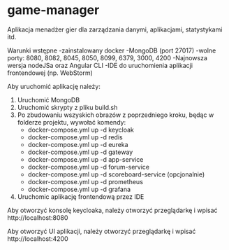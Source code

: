 # game-manager
Aplikacja menadżer gier dla zarządzania danymi, aplikacjami, statystykami itd.

Warunki wstępne
-zainstalowany docker
-MongoDB (port 27017)
-wolne porty: 8080, 8082, 8045, 8050, 8099, 6379, 3000, 4200
-Najnowsza wersja nodeJSa oraz Angular CLI
-IDE do uruchomienia aplikacji frontendowej (np. WebStorm) 

Aby uruchomić aplikację należy:
1. Uruchomić MongoDB
2. Uruchomić skrypty z pliku build.sh
3. Po zbudowaniu wszyskich obrazów z poprzedniego kroku, będąc w folderze projektu, wywołać komendy:
   - docker-compose.yml up -d keycloak
   - docker-compose.yml up -d redis
   - docker-compose.yml up -d eureka
   - docker-compose.yml up -d gateway
   - docker-compose.yml up -d app-service
   - docker-compose.yml up -d forum-service
   - docker-compose.yml up -d scoreboard-service
     (opcjonalnie)
   - docker-compose.yml up -d prometheus
   - docker-compose.yml up -d grafana
4. Uruchomic aplikację frontendową przez IDE

Aby otworzyć konsolę keycloaka, należy otworzyć przeglądarkę i wpisać http://localhost:8080

Aby otworzyć UI aplikacji, należy otworzyć przeglądarkę i wpisać http://localhost:4200


